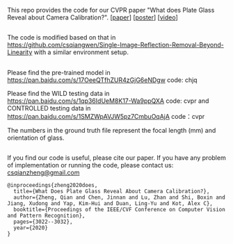 This repo provides the code for our CVPR paper "What does Plate Glass Reveal about Camera Calibration?". \[[paper](http://openaccess.thecvf.com/content_CVPR_2020/papers/Zheng_What_Does_Plate_Glass_Reveal_About_Camera_Calibration_CVPR_2020_paper.pdf)\]
\[[poster](https://1drv.ms/b/s!AqqMkGs8p4aNgi68AvUiC_mBttni?e=7OdPQD)\]
\[[video](https://1drv.ms/v/s!AqqMkGs8p4aNgi-Is7Ah2ZgHrnfF?e=JezfFD)\]

##

The code is modified based on that in https://github.com/csqiangwen/Single-Image-Reflection-Removal-Beyond-Linearity with a similar environment setup. 

##
Please find the pre-trained model in https://pan.baidu.com/s/17OeeQTfhZUR4zGjG6eNDgw  code: chjq

Please find the WILD testing data in https://pan.baidu.com/s/1qp36IdUeM8K17-Wa9ppQXA code: cvpr  and CONTROLLED testing data in https://pan.baidu.com/s/1SMZWpAVJW5pz7CmbuOqAjA  code：cvpr 

The numbers in the ground truth file represent the focal length (mm) and orientation of glass.

## 

If you find our code is useful, please cite our paper. If you have any problem of implementation or running the code, please contact us: csqianzheng@gmail.com
```
@inproceedings{zheng2020does,
  title={What Does Plate Glass Reveal About Camera Calibration?},
  author={Zheng, Qian and Chen, Jinnan and Lu, Zhan and Shi, Boxin and Jiang, Xudong and Yap, Kim-Hui and Duan, Ling-Yu and Kot, Alex C},
  booktitle={Proceedings of the IEEE/CVF Conference on Computer Vision and Pattern Recognition},
  pages={3022--3032},
  year={2020}
}
```
